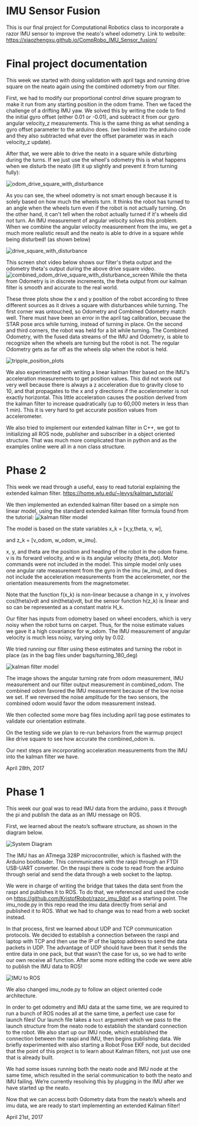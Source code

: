 # IMU Sensor Fusion
This is our final project for Computational Robotics class to incorporate a razor IMU sensor to improve the neato's wheel odometry. 
Link to website:
https://xiaozhengxu.github.io/CompRobo_IMU_Sensor_fusion/

# Final project documentation

This week we started with doing validation with april tags and running drive square on the neato again using the combined odometry from our filter. 

First, we had to modify our proportional control drive square program to make it run from any starting position in the odom frame. Then we faced the challenge of a drifting IMU yaw. We solved this by writing the code to find the initial gyro offset (either 0.01 or -0.01), and subtract it from our gyro angular velocity_z measurements. This is the same thing as what sending a gyro offset parameter to the arduino does. (we looked into the arduino code and they also subtracted what ever the offset parameter was in each velocity_z update). 

After that, we were able to drive the neato in a square while disturbing during the turns. 
If we just use the wheel's odometry this is what happens when we disturb the neato (lift it up slightly and prevent it from turning fully):

![odom_drive_square_with_disturbance](media/drive_square_with_dist_odom.gif)

As you can see, the wheel odometry is not smart enough because it is solely based on how much the wheels turn. It thinks the robot has turned to an angle when the wheels turn even if the robot is not actually turning. On the other hand, it can't tell when the robot actually turned if it's wheels did not turn. An IMU measurement of angular velocity solves this problem. When we combine the angular velocity measurement from the imu, we get a much more realistic result and the neato is able to drive in a square while being disturbed! (as shown below)

![drive_square_with_disturbance](media/drive_square_with_dist.gif)

This screen shot video below shows our filter's theta output and the odometry theta's output during the above drive square video. 
![combined_odom_drive_square_with_disturbance_screen](media/drive_square_with_disturbance_screen.gif)
While the theta from Odometry is in discrete increments, the theta output from our kalman filter is smooth and accurate to the real world. 

These three plots show the x and y position of the robot according to three different sources as it drives a square with disturbances while turning. The first corner was untouched, so Odometry and Combined Odometry match well. There must have been an error in the april tag calibration, becuase the STAR pose arcs while turning, instead of turning in place. On the second and third corners, the robot was held for a bit while turning. The Combined Odometry, with the fused data streams of the IMU and Odometry, is able to recognize when the wheels are turning but the robot is not. The regular Odometry gets as far off as the wheels slip when the robot is held. 

![tripple_position_plots](media/plot3.png)


We also experimented with writing a linear kalman filter based on the IMU's acceleration measurements to get position values. This did not work out very well because there is always a z acceleration due to gravity close to 10, and that propagates to the x and y directions if the accelerometer is not exactly horizontal. This little acceleration causes the position derived from the kalman filter to increase quadratically (up to 60,000 meters in less than 1 min). This it is very hard to get accurate position values from accelerometer. 

We also tried to implement our extended kalman filter in C++, we got to initializing all ROS node, publisher and subscriber in a object oriented structure. That was much more complicated than in python and as the examples online were all in a non class structure.

# Phase 2
This week we read through a useful, easy to read tutorial explaining the extended kalman filter. https://home.wlu.edu/~levys/kalman_tutorial/

We then implemented an extended kalman filter based on a simple non linear model, using the standard extended kalman filter formula found from the tutorial:
![kalman filter model](media/kalman_update_model.PNG)

The model is based on the state variables x_k = [x,y,theta, v, w], 

and z_k = [v_odom, w_odom, w_imu]. 

x, y, and theta are the position and heading of the robot in the odom frame. v is its forward velocity, and w is its angular velocity (theta_dot). Motor commands were not included in the model. 
This simple model only uses one angular rate measurement from the gyro in the imu (w_imu), and does not include the acceleration measurements from the accelerometer, nor the orientation measurements from the magnetometer. 

Note that the function f(x_k) is non-linear because a change in x, y involves cos(theta)*v*dt and sin(theta)*v*dt, but the sensor function h(z_k) is linear and so can be represented as a constant matrix H_k. 

Our filter has inputs from odometry based on wheel encoders, which is very noisy when the robot turns on carpet. Thus, for the noise estimate values we gave it a high covariance for w_odom. The IMU measurement of angular velocity is much less noisy, varying only by 0.02. 

We tried running our filter using these estimates and turning the robot in place (as in the bag files under bags/turning_180_deg) 

![kalman filter model](media/simple_filter_combined_odom.png)

The image shows the angular turning rate from odom measurement, IMU measurement and our filter output measurement in combined_odom.
The combined odom favored the IMU measurement because of the low noise we set. If we reversed the noise amplitude for the two sensors, the combined odom would favor the odom measurement instead. 

We then collected some more bag files including april tag pose estimates to validate our orientation estimate. 

On the testing side we plan to re-run behaviors from the warmup project like drive square to see how accurate the combined_odom is.

Our next steps are incorporating acceleration measurements from the IMU into the kalman filter we have.

April 28th, 2017


# Phase 1

This week our goal was to read IMU data from the arduino, pass it through the pi and publish the data as an IMU message on ROS. 

First, we learned about the neato’s software structure, as shown in the diagram below.

![System Diagram](media/system.png)

The IMU has an ATmega 328P microcontroller, which is flashed with the Arduino bootloader. This communicates with the raspi through an FTDI USB-UART converter. On the raspi there is code to read from the arduino through serial and send the data through a web socket to the laptop. 

We were in charge of writing the bridge that takes the data sent from the raspi and publishes it to ROS. To do that, we referenced and used the code on https://github.com/KristofRobot/razor_imu_9dof as a starting point. The imu_node.py in this repo read the imu data directly from serial and published it to ROS. What we had to change was to read from a web socket instead. 

In that process, first we learned about UDP and TCP communication protocols. We decided to establish a connection between the raspi and laptop with TCP and then use the IP of the laptop address to send the data packets in UDP. The advantage of UDP should have been that it sends the entire data in one pack, but that wasn’t the case for us, so we had to write our own receive all function. 
After some more editing the code we were able to publish the IMU data to ROS! 

![IMU to ROS](media/imu_visulization_2.gif)

We also changed imu_node.py to follow an object oriented code architecture. 

In order to get odometry and IMU data at the same time, we are required to run a bunch of ROS nodes all at the same time, a perfect use case for launch files! Our launch file takes a `host` argument which we pass to the launch structure from the neato node to establish the standard connection to the robot. We also start up our IMU node, which established the connection between the raspi and IMU, then begins publishing data. We briefly experimented with also starting a Robot Pose EKF node, but decided that the point of this project is to learn about Kalman filters, not just use one that is already built. 

We had some issues running both the neato node and IMU node at the same time, which resulted in the serial communication to both the neato and IMU failing. We’re currently resolving this by plugging in the IMU after we have started up the neato. 

Now that we can access both Odometry data from the neato’s wheels and imu data, we are ready to start implementing an extended Kalman filter! 

April 21st, 2017
